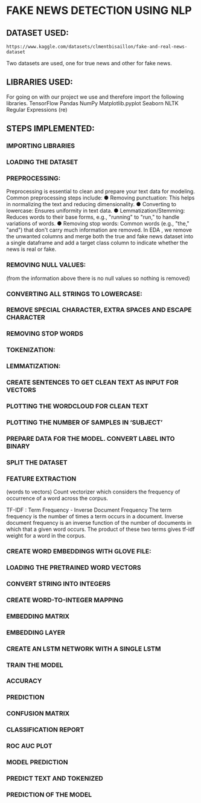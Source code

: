# FAKE NEWS DETECTION USING NLP 


## DATASET USED:  
 	https://www.kaggle.com/datasets/clmentbisaillon/fake-and-real-news-dataset 
  
  Two datasets are used, one for true news and other for fake news.  

## LIBRARIES USED:

For going on with our project we use and therefore import the following libraries.
TensorFlow
Pandas
NumPy
Matplotlib.pyplot
Seaborn
NLTK
Regular Expressions (re)

## STEPS IMPLEMENTED:
### IMPORTING LIBRARIES
 
### LOADING THE DATASET
 
 
  
### PREPROCESSING:
Preprocessing is essential to clean and prepare your text data for modeling. Common preprocessing steps include:
●	Removing punctuation: This helps in normalizing the text and reducing dimensionality.
●	Converting to lowercase: Ensures uniformity in text data.
●	Lemmatization/Stemming: Reduces words to their base forms, e.g., "running" to "run," to handle variations of words.
●	Removing stop words: Common words (e.g., "the," "and") that don't carry much information are removed.
In EDA ,  we remove the unwanted columns and merge both the true and fake news dataset into a single dataframe and add a target class column to indicate whether the news is real or fake.

### REMOVING NULL VALUES:
(from the information above there is no null values so nothing is removed)
 
### CONVERTING ALL STRINGS TO LOWERCASE:
 
### REMOVE SPECIAL CHARACTER, EXTRA SPACES AND ESCAPE CHARACTER
 
### REMOVING STOP WORDS 
### TOKENIZATION:
 

 ### LEMMATIZATION:
 
### CREATE SENTENCES TO GET CLEAN TEXT AS INPUT FOR VECTORS
 

### PLOTTING THE WORDCLOUD FOR CLEAN TEXT
 
 
### PLOTTING THE NUMBER OF SAMPLES IN ‘SUBJECT’
 

### PREPARE DATA FOR THE MODEL. CONVERT LABEL INTO BINARY
 
### SPLIT THE DATASET  
### FEATURE EXTRACTION
(words to vectors)
Count vectorizer which considers the frequency of occurrence of a word across the corpus.
  
TF-IDF : Term Frequency - Inverse Document Frequency
The term frequency is the number of times a term occurs in a document. Inverse document frequency is an inverse function of the number of documents in which that a given word occurs.
 The product of these two terms gives tf-idf weight for a word in the corpus.
  
 
### CREATE WORD EMBEDDINGS WITH GLOVE FILE:   
### LOADING THE PRETRAINED WORD VECTORS
 
 
### CONVERT STRING INTO INTEGERS

 
### CREATE WORD-TO-INTEGER MAPPING
 
 ### EMBEDDING MATRIX  
  ### EMBEDDING LAYER
 
  ### CREATE AN LSTM NETWORK WITH A SINGLE LSTM
  
  
 ### TRAIN THE MODEL
 
 

  ### ACCURACY
  
 
 
 ### PREDICTION
 
 
 ### CONFUSION MATRIX
 
 

 ### CLASSIFICATION REPORT
 
 
 ### ROC AUC PLOT 
 







 ### MODEL PREDICTION
  
 
 ### PREDICT TEXT AND TOKENIZED
 
 ### PREDICTION OF THE MODEL
 
 


